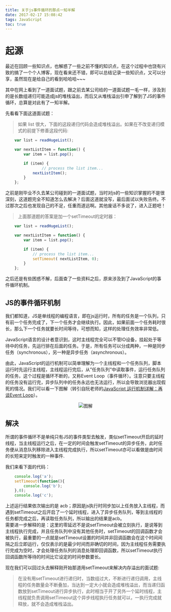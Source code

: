 ```yaml
---
title: 关于js事件循环的那点一知半解
date: 2017-02-17 15:08:42
tags: JavaScript
toc: true
---
```

# 起源

最近在回顾一些知识点，也解惑了一些之前不懂的知识点，在这个过程中也饶有兴致的搞了一个个人博客，现在看来还不错，即可以总结记录一些知识点，又可以分享，虽然现在是给自己的看到哈哈哈~~~

其中在网上看到了一道面试题，跟之前去某公司给的一道面试题一毛一样，涉及到的是长数组递归可能造成js的堆栈溢出，而后又从堆栈溢出引申了解到了JS的事件循环，总算是对此有了一知半解。  

<!-- more -->

先看看下面这道面试题：

> 如果 list 很大，下面的这段递归代码会造成堆栈溢出。如果在不改变递归模式的前提下修善这段代码:

``` js
    var list = readHugeList();

    var nextListItem = function() {
        var item = list.pop();

        if (item) {
                // process the list item...
            nextListItem();
        }
    };
``` 

之前是刚毕业不久去某公司碰到的一道面试题，当时对js的一些知识掌握的不是很深刻，这道题完全不知道怎么去解决？后面这道就没写，最后面试以失败告终。不过那次之后也发现自己的不足，任重而道远啊。其他废话不多说了，进入正题吧！

> 上面那道题的答案是加一个setTimeout的定时器：

``` js
    var list = readHugeList();

    var nextListItem = function() {
        var item = list.pop();

        if (item) {
            // process the list item...
            setTimeout( nextListItem, 0);
        }
    };
``` 

之后还是有些困惑不解，后面查了一些资料之后，原来涉及到了JavaScript的事件循环机制。

## JS的事件循环机制

我们都知道，JS是单线程的编程语言，即在js运行时，所有的任务是一个队列，只有前一个任务完成了，下一个任务才会继续执行。因此，如果前面一个任务耗时很长，那么下一个任务就要长时间等待，可想而知，这样的处理任务效率非常低。  

JavaScript语言的设计者意识到，这时主线程完全可以不管IO设备，挂起处于等待中的任务，先运行排在后面的任务。于是，所有任务可以分成两种，一种是同步任务（synchronous），另一种是异步任务（asynchronous）。  

由此，JavaScript的运行机制可以简单理解为一个主线程和一个任务队列，脚本运行时先运行主线程，主线程运行完后，从”任务队列”中读取事件，运行任务队列的任务，这个过程是循环不断的，又称Event Loop（事件循环）。注意只要主线程的任务没有运行完，异步队列中的任务永远也无法运行，所以会导致浏览器出现假死的情况。我们可以看一下图解（转引自阮老师的[JavaScript 运行机制详解：再谈Event Loop](http://www.ruanyifeng.com/blog/2014/10/event-loop.html)）。

<div align=center>
    <img src="http://www.ruanyifeng.com/blogimg/asset/2014/bg2014100802.png" alt="图解">
</div>

## 解决

所谓的事件循环不是单纯只有JS的事件类型去触发，类似setTimeout开启的延时线程，当主线程运行之后，在一定的时间会触发setTimeout的异步任务，此时任务便从消息队列移除进入主线程完成执行，所以setTimeout亦可以看做是由时间的长短来定时触发的一种事件.  

我们来看下面的代码：

``` js
    console.log('a');
    setTimeout(function(){
        console.log('b');
    },0);
    console.log('c');
``` 

上述运行结果依次输出的是 acb；原因是js执行时同步加以上任务放入主线程，而遇到setTimeout之后开启了一个延时线程，进入了异步任务队列，等到主线程的任务都完成之后，再读取任务队列，所以输出的结果是acb。  
需要进一步解释的是：这里的零延迟不是说setTimeout会被立刻执行，是说等到主线程执行完成，并且任务队列中没有其他任务时，setTimeout的回调函数才会被执行，最重要的一点就是setTimeout设置的时间并非回调函数会在这个时间间隔之后立即运行，仅仅表示的是最少时间而非确切的时间，因为主线程任务需要执行完成为空时，才会处理任务队列的消息处理即回调函数，所以setTimeout执行回调函数所等待的时间比它设定的时间参数要长。

现在我们可以回过头去解释刚开始那道用setTimeout来解决内存溢出的面试题:  
> 在没有用setTimeout进行递归时，当数组过大，不断进行递归调用，主线程的任务数量会不断叠加，当达到一定大小就会造成堆栈溢出，而当递归函数放到setTimeout进行异步执行，此时相当于开了另外一个延时线程，主线程就负责调用setTimeout这个异步线程执行任务就可以，一执行完成就释放，就不会造成堆栈溢出。